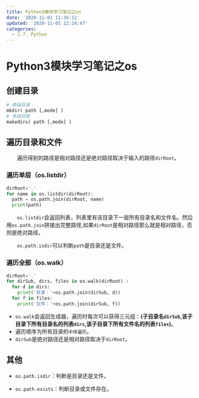```yaml
---
title: Python3模块学习笔记之os
date: '2020-11-01 11:36:11'
updated: '2020-11-01 12:24:47'
categories:
  - 2.7. Python
---
```

# Python3模块学习笔记之os

## 创建目录

```python
# 单级目录
mkdir( path [,mode] )
# 多级目录
makedirs( path [,mode] )
```

## 遍历目录和文件

　　遍历得到的路径是相对路径还是绝对路径取决于输入的路径`dirRoot`。

### 遍历单层（os.listdir）

```python
dirRoot='.'
for name in os.listdir(dirRoot):   
  path = os.path.join(dirRoot, name)   
  print(path) 
```

　　`os.listdir`会返回列表，列表里有该目录下一层所有目录名和文件名。然后用`os.path.join`拼接出完整路径,如果`dirRoot`是相对路径那么就是相对路径，否则是绝对路径。

　　`os.path.isdir`可以判断`path`是目录还是文件。

### 遍历全部（os.walk）

```python
dirRoot='.'
for dirSub, dirs, files in os.walk(dirRoot) :  
  for d in dirs:
    print('目录：'+os.path.join(dirSub, d))   
  for f in files:   
    print('文件：'+os.path.join(dirSub, f)) 
```

- `os.walk`会返回生成器，遍历时每次可以获得三元组：**(子目录名`dirSub`,该子目录下所有目录名的列表`dirs`,该子目录下所有文件名的列表`files`)**。
- 遍历顺序为所有目录的`中序遍历`。
- `dirSub`是绝对路径还是相对路径取决于`dirRoot`。

## 其他

- `os.path.isdir`：判断是目录还是文件。

- `os.path.exists`：判断目录或文件存在。
